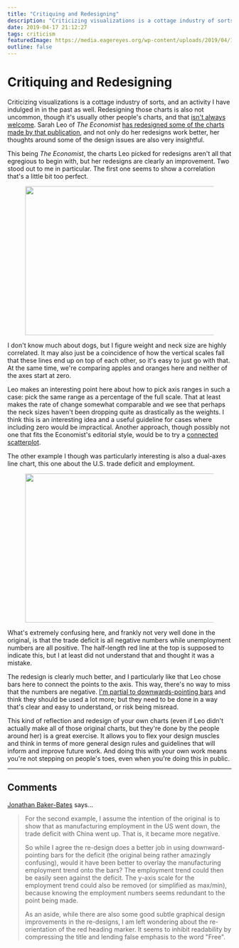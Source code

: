 ```yaml
---
title: "Critiquing and Redesigning"
description: "Criticizing visualizations is a cottage industry of sorts, and an activity I have indulged in in the past as well. Redesigning those charts is also not uncommon, though it's usually other people's charts, and that isn't always welcome. Sarah Leo of The Economist has redesigned some of the charts made by that publication, and not only do her redesigns work better, her thoughts around some of the design issues are also very insightful."
date: 2019-04-17 21:12:27
tags: criticism
featuredImage: https://media.eagereyes.org/wp-content/uploads/2019/04/1Ilu1H37M1soUh1GHhDa_IA.png
outline: false
---
```


# Critiquing and Redesigning

Criticizing visualizations is a cottage industry of sorts, and an activity I have indulged in in the past as well. Redesigning those charts is also not uncommon, though it's usually other people's charts, and that <a href="https://medium.com/@hint_fm/design-and-redesign-4ab77206cf9">isn't always welcome</a>. Sarah Leo of <em>The Economist</em> <a href="https://medium.economist.com/mistakes-weve-drawn-a-few-8cdd8a42d368">has redesigned some of the charts made by that publication</a>, and not only do her redesigns work better, her thoughts around some of the design issues are also very insightful.

This being <em>The Economist</em>, the charts Leo picked for redesigns aren't all that egregious to begin with, but her redesigns are clearly an improvement. Two  stood out to me in particular. The first one seems to show a correlation that's a little bit too perfect.

<figure class="wp-block-image"><img src="https://media.eagereyes.org/wp-content/uploads/2019/04/1H21mduPmvzot3oaMThNfFQ.png" alt="" class="wp-image-12009" width="640" height="335"/></figure>

I don't know much about dogs, but I figure weight and neck size are highly correlated. It may also just be a coincidence of how the vertical scales fall that these lines end up on top of each other, so it's easy to just go with that. At the same time, we're comparing apples and oranges here and neither of the axes start at zero.

Leo makes an interesting point here about how to pick axis ranges in such a case: pick the same range as a percentage of the full scale. That at least makes the rate of change somewhat comparable and we see that perhaps the neck sizes haven't been dropping quite as drastically as the weights. I think this is an interesting idea and a useful guideline for cases where including zero would be impractical. Another approach, though possibly not one that fits the Economist's editorial style, would be to try a <a href="/papers/the-connected-scatterplot-for-presenting-paired-time-series">connected scatterplot</a>.

The other example I though was particularly interesting is also a dual-axes line chart, this one about the U.S. trade deficit and employment.

<figure class="wp-block-image"><img src="https://media.eagereyes.org/wp-content/uploads/2019/04/1Ilu1H37M1soUh1GHhDa_IA.png" alt="" class="wp-image-12010" width="640" height="335"/></figure>

What's extremely confusing here, and frankly not very well done in the original, is that the trade deficit is all negative numbers while unemployment numbers are all positive. The half-length red line at the top is supposed to indicate this, but I at least did not understand that and thought it was a mistake.

The redesign is clearly much better, and I particularly like that Leo chose bars here to connect the points to the axis. This way, there's no way to miss that the numbers are negative. <a href="/journalism/when-bars-point-down">I'm partial to downwards-pointing bars</a> and think they should be used a lot more; but they need to be done in a way that's clear and easy to understand, or risk being misread.

This kind of reflection and redesign of your own charts (even if Leo didn't actually make all of those original charts, but they're done by the people around her) is a great exercise. It allows you to flex your design muscles and think in terms of more general design rules and guidelines that will inform and improve future work. And doing this with your own work means you're not stepping on people's toes, even when you're doing this in public.


<PostedBy />


<aside class="comments">

---
## Comments

<a href="https://plus.google.com/+JonathanBakerBates" rel="nofollow noopener" target="_blank">Jonathan Baker-Bates</a> says…
>	For the second example, I assume the intention of the original is to show that as manufacturing employment in the US went down, the trade deficit with China went up. That is, it became more negative.
>	
>	So while I agree the re-design does a better job in using downward-pointing bars for the deficit (the original being rather amazingly confusing), would it have been better to overlay the manufacturing employment trend onto the bars? The employment trend could then be easily seen against the deficit. The y-axis scale for the employment trend could also be removed (or simplified as max/min), because knowing the employment numbers seems redundant to the point being made.
>	
>	As an aside, while there are also some good subtle graphical design improvements in the re-designs, I am left wondering about the re-orientation of the red heading marker.  It seems to inhibit readability by compressing the title and lending false emphasis to the word "Free".

</aside>

